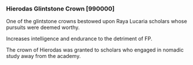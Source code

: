 ### Hierodas Glintstone Crown [990000]

One of the glintstone crowns bestowed upon Raya Lucaria scholars whose pursuits were deemed worthy.

Increases intelligence and endurance to the detriment of FP.

The crown of Hierodas was granted to scholars who engaged in nomadic study away from the academy.